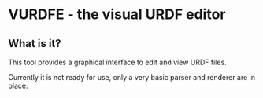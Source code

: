 # VURDFE - the visual URDF editor

## What is it?
This tool provides a graphical interface to edit and view URDF files.

Currently it is not ready for use, only a very basic parser and renderer are in place.